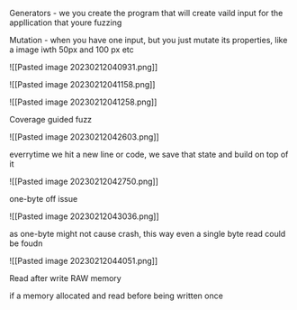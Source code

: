 
Generators - we you create the program that will create vaild input for the appllication that youre fuzzing

Mutation - when you have one input, but you just mutate its properties, like a image iwth 50px and 100 px etc

![[Pasted image 20230212040931.png]]

![[Pasted image 20230212041158.png]]

![[Pasted image 20230212041258.png]]


Coverage guided fuzz

![[Pasted image 20230212042603.png]]

everrytime we hit a new line or code, we save that state and build on top of it


![[Pasted image 20230212042750.png]]


one-byte off issue 

![[Pasted image 20230212043036.png]]

as one-byte might not cause crash, this way even a single byte read could be foudn

 ![[Pasted image 20230212044051.png]]


Read after write RAW memory

if a memory allocated and read before being written once

